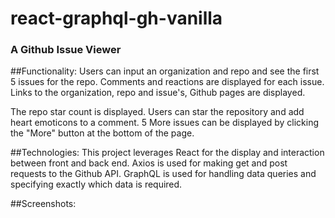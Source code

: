# react-graphql-gh-vanilla

### A Github Issue Viewer

##Functionality:
Users can input an organization and repo and see the first 5 issues for the repo.  Comments and reactions are displayed for each issue.  Links to the organization, repo and issue's, Github pages are displayed.

The repo star count is displayed.  Users can star the repository and add heart emoticons to a comment.  5 More issues can be displayed by clicking the "More" button at the bottom of the page.  

##Technologies:
This project leverages React for the display and interaction between front and back end.  Axios is used for making get and post requests to the Github API.  GraphQL is used for handling data queries and specifying exactly which data is required.  

##Screenshots:


